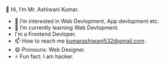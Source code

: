 👋 Hi, I’m Mr. Ashiwani Kumar.
- 👀 I’m interested in Web Devlopment, App devlopment etc.
- 🌱 I’m currently learning Web Devlopment.
- I'm a Frontend Devloper.
- 📫 How to reach me kumarashiwani532@gmail.com .
- 😄 Pronouns: Web Designer.
- ⚡ Fun fact: I am hacker.

<!---
AshiwaniKumar-hacker/AshiwaniKumar-hacker is a ✨ special ✨ repository because its `README.md` (this file) appears on your GitHub profile.
You can click the Preview link to take a look at your changes.
--->
